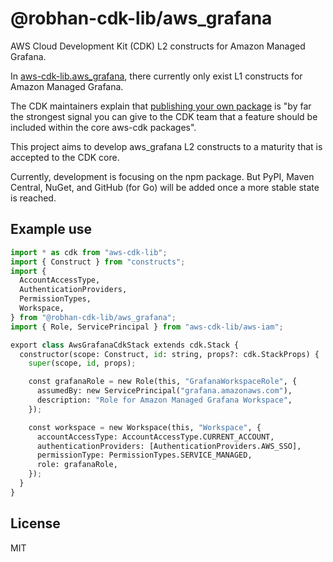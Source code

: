 # @robhan-cdk-lib/aws_grafana

AWS Cloud Development Kit (CDK) L2 constructs for Amazon Managed Grafana.

In [aws-cdk-lib.aws_grafana](https://docs.aws.amazon.com/cdk/api/v2/docs/aws-cdk-lib.aws_grafana-readme.html), there currently only exist L1 constructs for Amazon Managed Grafana.

The CDK maintainers explain that [publishing your own package](https://github.com/aws/aws-cdk/blob/main/CONTRIBUTING.md#publishing-your-own-package) is "by far the strongest signal you can give to the CDK team that a feature should be included within the core aws-cdk packages".

This project aims to develop aws_grafana L2 constructs to a maturity that is accepted to the CDK core.

Currently, development is focusing on the npm package. But PyPI, Maven Central, NuGet, and GitHub (for Go) will be added once a more stable state is reached.

## Example use

```python
import * as cdk from "aws-cdk-lib";
import { Construct } from "constructs";
import {
  AccountAccessType,
  AuthenticationProviders,
  PermissionTypes,
  Workspace,
} from "@robhan-cdk-lib/aws_grafana";
import { Role, ServicePrincipal } from "aws-cdk-lib/aws-iam";

export class AwsGrafanaCdkStack extends cdk.Stack {
  constructor(scope: Construct, id: string, props?: cdk.StackProps) {
    super(scope, id, props);

    const grafanaRole = new Role(this, "GrafanaWorkspaceRole", {
      assumedBy: new ServicePrincipal("grafana.amazonaws.com"),
      description: "Role for Amazon Managed Grafana Workspace",
    });

    const workspace = new Workspace(this, "Workspace", {
      accountAccessType: AccountAccessType.CURRENT_ACCOUNT,
      authenticationProviders: [AuthenticationProviders.AWS_SSO],
      permissionType: PermissionTypes.SERVICE_MANAGED,
      role: grafanaRole,
    });
  }
}
```

## License

MIT
